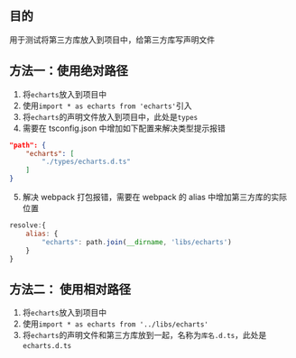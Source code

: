 ## 目的

用于测试将第三方库放入到项目中，给第三方库写声明文件

## 方法一：使用绝对路径

1. 将`echarts`放入到项目中
2. 使用`import * as echarts from 'echarts'`引入
3. 将`echarts`的声明文件放入到项目中，此处是`types`
4. 需要在 tsconfig.json 中增加如下配置来解决类型提示报错

```json
"path": {
	"echarts": [
		"./types/echarts.d.ts"
	]
}
```

5. 解决 webpack 打包报错，需要在 webpack 的 alias 中增加第三方库的实际位置

```javascript
resolve:{
	alias: {
		"echarts": path.join(__dirname, 'libs/echarts')
	}
}
```

## 方法二： 使用相对路径
1. 将`echarts`放入到项目中
2. 使用`import * as echarts from '../libs/echarts'`
3. 将`echarts`的声明文件和第三方库放到一起，名称为`库名.d.ts`，此处是`echarts.d.ts`
